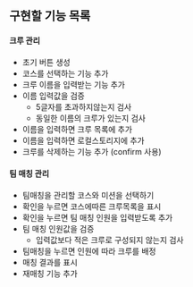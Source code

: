 ## 구현할 기능 목록

#### 크루 관리

- 초기 버튼 생성
- 코스를 선택하는 기능 추가
- 크루 이름을 입력받는 기능 추가
- 이름 입력값을 검증
  - 5글자를 초과하지않는지 검사
  - 동일한 이름의 크루가 있는지 검사
- 이름을 입력하면 크루 목록에 추가
- 이름을 입력하면 로컬스토리지에 추가
- 크루를 삭제하는 기능 추가 (confirm 사용)

#### 팀 매칭 관리

- 팀매칭을 관리할 코스와 미션을 선택하기
- 확인을 누르면 코스에따른 크루목록을 표시
- 확인을 누르면 팀 매칭 인원을 입력받도록 추가
- 팀 매칭 인원값을 검증
  - 입력값보다 적은 크루로 구성되지 않는지 검사
- 팀매칭을 누르면 인원에 따라 크루를 배정
- 매칭 결과를 표시
- 재매칭 기능 추가
